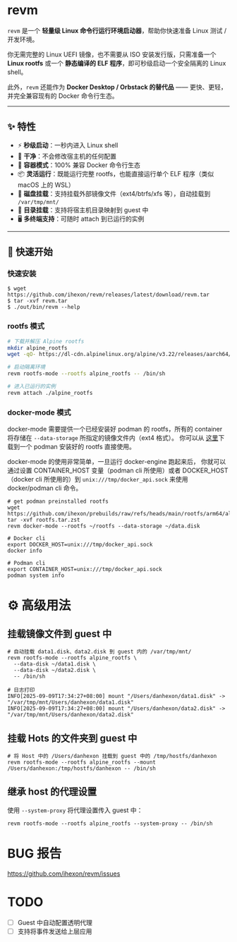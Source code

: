 # revm

`revm` 是一个 **轻量级 Linux 命令行运行环境启动器**，帮助你快速准备 Linux 测试 / 开发环境。

你无需完整的 Linux UEFI 镜像，也不需要从 ISO 安装发行版，只需准备一个 **Linux rootfs** 或一个 **静态编译的 ELF 程序**，即可秒级启动一个安全隔离的 Linux shell。

此外，`revm` 还能作为 **Docker Desktop / Orbstack 的替代品** —— 更快、更轻，并完全兼容现有的 Docker 命令行生态。

---

## ✨ 特性

- ⚡ **秒级启动**：一秒内进入 Linux shell
- 🧹 **干净**：不会修改宿主机的任何配置
- 🐳 **容器模式**：100% 兼容 Docker 命令行生态
- 📦 **灵活运行**：既能运行完整 rootfs，也能直接运行单个 ELF 程序（类似 macOS 上的 WSL）
- 💽 **磁盘挂载**：支持挂载外部镜像文件（ext4/btrfs/xfs 等），自动挂载到 `/var/tmp/mnt/`
- 📂 **目录挂载**：支持将宿主机目录映射到 guest 中
- 🖥 **多终端支持**：可随时 attach 到已运行的实例

---

## 🚀 快速开始

### 快速安装
```shell
$ wget https://github.com/ihexon/revm/releases/latest/download/revm.tar
$ tar -xvf revm.tar
$ ./out/bin/revm --help
```

### rootfs 模式
```bash
# 下载并解压 Alpine rootfs
mkdir alpine_rootfs
wget -qO- https://dl-cdn.alpinelinux.org/alpine/v3.22/releases/aarch64/alpine-minirootfs-3.22.1-aarch64.tar.gz | tar -xv -C alpine_rootfs

# 启动隔离环境
revm rootfs-mode --rootfs alpine_rootfs -- /bin/sh

# 进入已运行的实例
revm attach ./alpine_rootfs
```
### docker-mode 模式
docker-mode 需要提供一个已经安装好 podman 的 rootfs，所有的 container 将存储在 `--data-storage` 所指定的镜像文件内（ext4 格式）。
你可以从 [这里](https://github.com/ihexon/prebuilds/raw/refs/heads/main/rootfs/arm64/alpine/rootfs.tar.zst)下载到一个 podman 安装好的 rootfs 直接使用。

docker-mode 的使用非常简单，一旦运行 docker-engine 跑起来后， 你就可以通过设置 CONTAINER_HOST 变量（podman cli 所使用）或者 DOCKER_HOST（docker cli 所使用的）到 `unix:///tmp/docker_api.sock` 来使用 docker/podman cli 命令。

```shell
# get podman preinstalled rootfs
wget https://github.com/ihexon/prebuilds/raw/refs/heads/main/rootfs/arm64/alpine/rootfs.tar.zst 
tar -xvf rootfs.tar.zst
revm docker-mode --rootfs ~/rootfs --data-storage ~/data.disk

# Docker cli 
export DOCKER_HOST=unix:///tmp/docker_api.sock
docker info

# Podman cli
export CONTAINER_HOST=unix:///tmp/docker_api.sock 
podman system info
```

# ⚙️ 高级用法

## 挂载镜像文件到 guest 中
```shell
# 自动挂载 data1.disk、data2.disk 到 guest 内的 /var/tmp/mnt/
revm rootfs-mode --rootfs alpine_rootfs \
  --data-disk ~/data1.disk \
  --data-disk ~/data2.disk \
  -- /bin/sh

# 日志打印  
INFO[2025-09-09T17:34:27+08:00] mount "/Users/danhexon/data1.disk" -> "/var/tmp/mnt/Users/danhexon/data1.disk"
INFO[2025-09-09T17:34:27+08:00] mount "/Users/danhexon/data2.disk" -> "/var/tmp/mnt/Users/danhexon/data2.disk"
```

## 挂载 Hots 的文件夹到 guest 中
```shell
# 将 Host 中的 /Users/danhexon 挂载到 guest 中的 /tmp/hostfs/danhexon
revm rootfs-mode --rootfs alpine_rootfs --mount /Users/danhexon:/tmp/hostfs/danhexon -- /bin/sh
```


## 继承 host 的代理设置
使用 `--system-proxy` 将代理设置传入 guest 中：
```shell
revm rootfs-mode --rootfs alpine_rootfs --system-proxy -- /bin/sh
```

# BUG 报告
https://github.com/ihexon/revm/issues

# TODO
- [ ] Guest 中自动配置透明代理
- [ ] 支持将事件发送给上层应用
